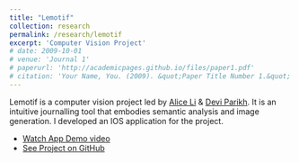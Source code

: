 ```yaml
---
title: "Lemotif"
collection: research
permalink: /research/lemotif
excerpt: 'Computer Vision Project'
# date: 2009-10-01
# venue: 'Journal 1'
# paperurl: 'http://academicpages.github.io/files/paper1.pdf'
# citation: 'Your Name, You. (2009). &quot;Paper Title Number 1.&quot; <i>Journal 1</i>. 1(1).'
---
```

Lemotif is a computer vision project led by [Alice Li](mailto:xaliceli@gmail.com) & [Devi Parikh](mailto:deviparikh@gmail.com). It is an intuitive journalling tool that embodies semantic analysis and image generation. I developed an IOS application for the project.

* [Watch App Demo video]( https://tinyurl.com/lemotifapp)
* [See Project on GitHub](https://github.com/irenelee5645/Lemotif_IOS_APP)




